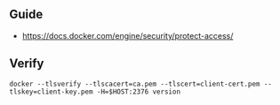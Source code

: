 ## Guide
- https://docs.docker.com/engine/security/protect-access/
## Verify
```shell
docker --tlsverify --tlscacert=ca.pem --tlscert=client-cert.pem --tlskey=client-key.pem -H=$HOST:2376 version
```